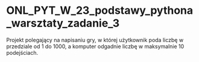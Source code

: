 # ONL_PYT_W_23_podstawy_pythona_warsztaty_zadanie_3

Projekt polegający na napisaniu gry, w której użytkownik poda liczbę w przedziale od 1 do 1000, a komputer odgadnie liczbę w maksymalnie 10 podejściach.
